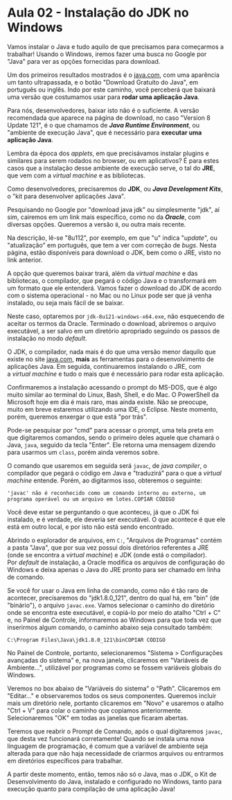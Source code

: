 # Aula 02 - Instalação do JDK no Windows

Vamos instalar o Java e tudo aquilo de que precisamos para começarmos a trabalhar! Usando o Windows, iremos fazer uma busca no Google por "Java" para ver as opções fornecidas para download.

Um dos primeiros resultados mostrados é o [java.com](http://www.java.com/), com uma aparência um tanto ultrapassada, e o botão "Download Gratuito do Java", em português ou inglês. Indo por este caminho, você perceberá que baixará uma versão que costumamos usar para **rodar uma aplicação Java**.

Para nós, desenvolvedores, baixar isto não é o suficiente. A versão recomendada que aparece na página de download, no caso "Version 8 Update 121", é o que chamamos de ***Java Runtime Environment***, ou "ambiente de execução Java", que é necessário para **executar uma aplicação Java**.

Lembra da época dos *applets*, em que precisávamos instalar plugins e similares para serem rodados no browser, ou em aplicativos? É para estes casos que a instalação desse ambiente de execução serve, o tal do **JRE**, que vem com a *virtual machine* e as bibliotecas.

Como desenvolvedores, precisaremos do **JDK**, ou ***Java Development Kits***, o "kit para desenvolver aplicações Java".

Pesquisando no Google por "download java jdk" ou simplesmente "jdk", aí sim, cairemos em um link mais específico, como no da ***Oracle***, com diversas opções. Queremos a versão `8`, ou outra mais recente.

Na descrição, lê-se "8u112", por exemplo, em que "u" indica "*update*", ou "atualização" em português, que tem a ver com correção de *bugs*. Nesta página, estão disponíveis para download o JDK, bem como o JRE, visto no link anterior.

A opção que queremos baixar trará, além da *virtual machine* e das bibliotecas, o compilador, que pegará o código Java e o transformará em um formato que ele entenderá. Vamos fazer o download do JDK de acordo com o sistema operacional - no Mac ou no Linux pode ser que já venha instalado, ou seja mais fácil de se baixar.

Neste caso, optaremos por `jdk-8u121-windows-x64.exe`, não esquecendo de aceitar os termos da Oracle. Terminado o download, abriremos o arquivo executável, a ser salvo em um diretório apropriado seguindo os passos de instalação no modo *default*.

O JDK, o compilador, nada mais é do que uma versão menor daquilo que existe no site [java.com](http://www.java.com/), **mais** as ferramentas para o desenvolvimento de aplicações Java. Em seguida, continuaremos instalando o JRE, com a *virtual machine* e tudo o mais que é necessário para rodar esta aplicação.

Confirmaremos a instalação acessando o prompt do MS-DOS, que é algo muito similar ao terminal do Linux, Bash, Shell, e do Mac. O PowerShell da Microsoft hoje em dia é mais raro, mas ainda existe. Não se preocupe, muito em breve estaremos utilizando uma IDE, o Eclipse. Neste momento, porém, queremos enxergar o que está "por trás".

Pode-se pesquisar por "cmd" para acessar o prompt, uma tela preta em que digitaremos comandos, sendo o primeiro deles aquele que chamará o Java, `java`, seguido da tecla "Enter". Ele retorna uma mensagem dizendo para usarmos um `class`, porém ainda veremos sobre.

O comando que usaremos em seguida será `javac`, de *java compiler*, o compilador que pegará o código em Java e "traduzirá" para o que a *virtual machine* entende. Porém, ao digitarmos isso, obteremos o seguinte:

```
'javac' não é reconhecido como um comando interno ou externo, um programa operável ou um arquivo em lotes.COPIAR CÓDIGO
```

Você deve estar se perguntando o que aconteceu, já que o JDK foi instalado, e é verdade, ele deveria ser executável. O que acontece é que ele está em outro local, e por isto não está sendo encontrado.

Abrindo o explorador de arquivos, em `C:`, "Arquivos de Programas" contém a pasta "Java", que por sua vez possui dois diretórios referentes a JRE (onde se encontra a *virtual machine*) e JDK (onde está o compilador). Por *default* de instalação, a Oracle modifica os arquivos de configuração do Windows e deixa apenas o Java do JRE pronto para ser chamado em linha de comando.

Se você for usar o Java em linha de comando, como não é tão raro de acontecer, precisaremos do "jdk1.8.0_121", dentro do qual há, em "bin" (de "binário"), o arquivo `javac.exe`. Vamos selecionar o caminho do diretório onde se encontra este executável, e copiá-lo por meio do atalho "Ctrl + C" e, no Painel de Controle, informaremos ao Windows para que toda vez que inserirmos algum comando, o caminho abaixo seja consultado também:

```
C:\Program Files\Java\jdk1.8.0_121\binCOPIAR CÓDIGO
```

No Painel de Controle, portanto, selecionaremos "Sistema > Configurações avançadas do sistema" e, na nova janela, clicaremos em "Variáveis de Ambiente...", utilizável por programas como se fossem variáveis globais do Windows.

Veremos no box abaixo de "Variáveis do sistema" o "Path". Clicaremos em "Editar..." e observaremos todos os seus componentes. Queremos incluir mais um diretório nele, portanto clicaremos em "Novo" e usaremos o atalho "Ctrl + V" para colar o caminho que copiamos anteriormente. Selecionaremos "OK" em todas as janelas que ficaram abertas.

Teremos que reabrir o Prompt de Comando, após o qual digitaremos `javac`, que desta vez funcionará corretamente! Quando se instala uma nova linguagem de programação, é comum que a variável de ambiente seja alterada para que não haja necessidade de criarmos arquivos ou entrarmos em diretórios específicos para trabalhar.

A partir deste momento, então, temos não só o Java, mas o JDK, o Kit de Desenvolvimento do Java, instalado e configurado no Windows, tanto para execução quanto para compilação de uma aplicação Java!